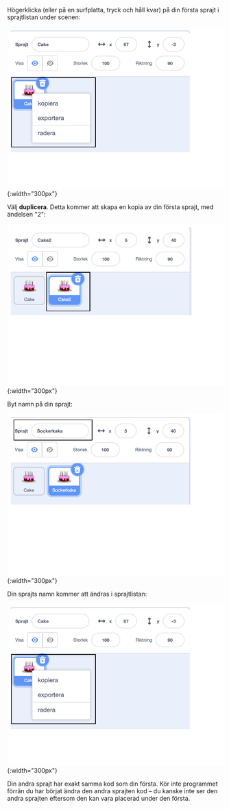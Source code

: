 Högerklicka (eller på en surfplatta, tryck och håll kvar) på din första sprajt i sprajtlistan under scenen:

![Sprajtlistan, med den första sprajt markerad och en popup-meny som visar alternativen "duplicera", "exportera" och "radera".](images/challenge1-right-click-sprite.png){:width="300px"}

Välj **duplicera**. Detta kommer att skapa en kopia av din första sprajt, med ändelsen "2":

![Sprajtlistan som visar den första sprajten och den duplicerade sprajten.](images/challenge1-duplicate-sprite.png){:width="300px"}

Byt namn på din sprajt:

![Sprajtrutan, med "Sprajt"-fältet markerat.](images/challenge1-rename-sprite.png){:width="300px"}

Din sprajts namn kommer att ändras i sprajtlistan:

![Sprajtlistan som visar den duplicerade sprajten med ett nytt namn.](images/challenge1-sprite-list.png){:width="300px"}

Din andra sprajt har exakt samma kod som din första. Kör inte programmet förrän du har börjat ändra den andra sprajten kod – du kanske inte ser den andra sprajten eftersom den kan vara placerad under den första.
